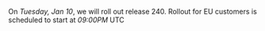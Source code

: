 On *Tuesday, Jan 10*, we will roll out release 240. Rollout for EU customers is scheduled to start at *09:00PM* UTC
